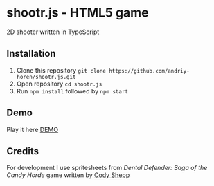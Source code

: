 # shootr.js - HTML5 game 
2D shooter written in TypeScript

## Installation

1. Clone this repository `git clone https://github.com/andriy-horen/shootr.js.git`
2. Open repository `cd shootr.js`
3. Run `npm install` followed by `npm start`

## Demo

Play it here [DEMO](https://andriy-horen.github.io/shootr.js)

## Credits

For development I use spritesheets from _Dental Defender: Saga of the Candy Horde_ game written by [Cody Shepp](https://github.com/cshepp/candyjam/)


